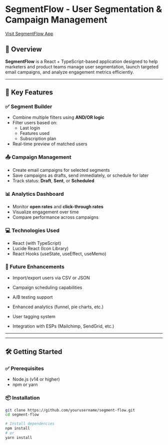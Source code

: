 # SegmentFlow - User Segmentation & Campaign Management

[Visit SegmentFlow App ](https://segmentflow-8if003vrn-surajm7s-projects.vercel.app/)

## 🚀 Overview

**SegmentFlow** is a React + TypeScript-based application designed to help marketers and product teams manage user segmentation, launch targeted email campaigns, and analyze engagement metrics efficiently.

---

## 🎯 Key Features

### ✅ Segment Builder
- Combine multiple filters using **AND/OR logic**
- Filter users based on:
  - Last login
  - Features used
  - Subscription plan
- Real-time preview of matched users

### 📤 Campaign Management
- Create email campaigns for selected segments
- Save campaigns as drafts, send immediately, or schedule for later
- Track status: **Draft**, **Sent**, or **Scheduled**

### 📊 Analytics Dashboard
- Monitor **open rates** and **click-through rates**
- Visualize engagement over time
- Compare performance across campaigns
### 💻 Technologies Used
- React (with TypeScript)
- Lucide React (Icon Library)
- React Hooks (useState, useEffect, useMemo)

### 🌟 Future Enhancements

- Import/export users via CSV or JSON

- Campaign scheduling capabilities

 - A/B testing support

 - Enhanced analytics (funnel, pie charts, etc.)

 - User tagging system

 - Integration with ESPs (Mailchimp, SendGrid, etc.)



---



---

## 🛠 Getting Started

### ✅ Prerequisites
- Node.js (v14 or higher)
- npm or yarn

### 📦 Installation

```bash
git clone https://github.com/yourusername/segment-flow.git
cd segment-flow

# Install dependencies
npm install
# or
yarn install

